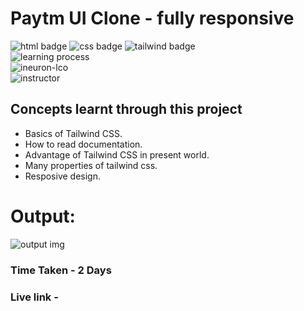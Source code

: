 # Paytm UI Clone - fully responsive
![html badge](https://img.shields.io/badge/Html-tomato) ![css badge](https://img.shields.io/badge/CSS-blue
) ![tailwind badge](https://img.shields.io/badge/Tailwind%20CSS-blue
)   
![learning process](https://img.shields.io/badge/Project%20Based%20Learning-darkviolet
)  
![ineuron-lco](https://img.shields.io/badge/iNeuron-lco-green
)  
![instructor](https://img.shields.io/badge/Hitesh_Choudary-Full%20Stack%20Javascript%20Course-orange
)


## Concepts learnt through this project
- Basics of Tailwind CSS.
- How to read documentation.
- Advantage of Tailwind CSS in present world.
- Many properties of tailwind css.
- Resposive design.

# Output:
![output img](./screenshot/image.png)  

### Time Taken - 2 Days
### Live link - 


